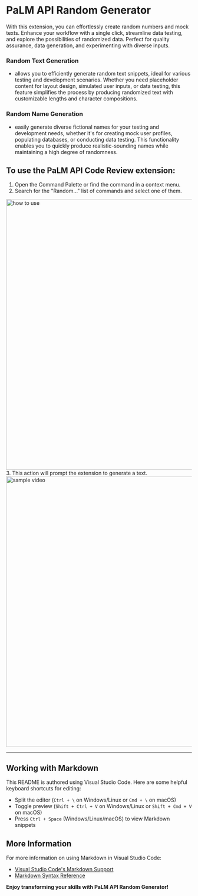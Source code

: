 # PaLM API Random Generator
With this extension, you can effortlessly create random numbers and mock texts. Enhance your workflow with a single click, streamline data testing, and explore the possibilities of randomized data. Perfect for quality assurance, data generation, and experimenting with diverse inputs.

### Random Text Generation
 - allows you to efficiently generate random text snippets, ideal for various testing and development scenarios. Whether you need placeholder content for layout design, simulated user inputs, or data testing, this feature simplifies the process by producing randomized text with customizable lengths and character compositions.

### Random Name Generation
 - easily generate diverse fictional names for your testing and development needs, whether it's for creating mock user profiles, populating databases, or conducting data testing. This functionality enables you to quickly produce realistic-sounding names while maintaining a high degree of randomness.

## To use the PaLM API Code Review extension:

1. Open the Command Palette or find the command in a context menu.
2. Search for the "Random..." list of commands and select one of them.
<img src="https://storage.googleapis.com/palm-api-images/random1.png" alt="how to use" width="734">
3. This action will prompt the extension to generate a text.
<img src="https://storage.googleapis.com/palm-api-images/random2.gif" alt="sample video" width="734">

---

## Working with Markdown

This README is authored using Visual Studio Code. Here are some helpful keyboard shortcuts for editing:

* Split the editor (`Ctrl + \` on Windows/Linux or `Cmd + \` on macOS)
* Toggle preview (`Shift + Ctrl + V` on Windows/Linux or `Shift + Cmd + V` on macOS)
* Press `Ctrl + Space` (Windows/Linux/macOS) to view Markdown snippets

## More Information

For more information on using Markdown in Visual Studio Code:

* [Visual Studio Code's Markdown Support](http://code.visualstudio.com/docs/languages/markdown)
* [Markdown Syntax Reference](https://help.github.com/articles/markdown-basics/)

**Enjoy transforming your skills with PaLM API Random Generator!**

